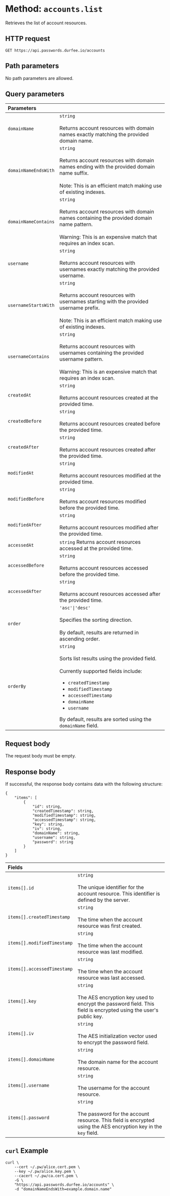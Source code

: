 # Method: `accounts.list`

Retrieves the list of account resources.

## HTTP request

```
GET https://api.passwords.durfee.io/accounts
```

## Path parameters

No path parameters are allowed.

## Query parameters

| Parameters |   |
|:--|---|
| `domainName` | `string` <br><br> Returns account resources with domain names exactly matching the provided domain name. |
| `domainNameEndsWith` | `string` <br><br> Returns account resources with domain names ending with the provided domain name suffix. <br><br> Note: This is an efficient match making use of existing indexes. |
| `domainNameContains` | `string` <br><br> Returns account resources with domain names containing the provided domain name pattern. <br><br> Warning: This is an expensive match that requires an index scan. |
| `username` | `string` <br><br> Returns account resources with usernames exactly matching the provided username. |
| `usernameStartsWith` | `string` <br><br> Returns account resources with usernames starting with the provided username prefix. <br><br> Note: This is an efficient match making use of existing indexes. |
| `usernameContains` | `string` <br><br> Returns account resources with usernames containing the provided username pattern. <br><br> Warning: This is an expensive match that requires an index scan. |
| `createdAt` | `string` <br><br> Returns account resources created at the provided time. |
| `createdBefore` | `string` <br><br> Returns account resources created before the provided time. |
| `createdAfter` | `string` <br><br> Returns account resources created after the provided time. |
| `modifiedAt` | `string` <br><br> Returns account resources modified at the provided time. |
| `modifiedBefore` | `string` <br><br> Returns account resources modified before the provided time. |
| `modifiedAfter` | `string` <br><br> Returns account resources modified after the provided time. |
| `accessedAt` | `string` Returns account resources accessed at the provided time. |
| `accessedBefore` | `string` <br><br> Returns account resources accessed before the provided time. |
| `accessedAfter` | `string` <br><br> Returns account resources accessed after the provided time. |
| `order` | `'asc'\|'desc'` <br><br> Specifies the sorting direction. <br><br> By default, results are returned in ascending order. |
| `orderBy` | `string` <br><br> Sorts list results using the provided field. <br><br> Currently supported fields include: <br> <ul><li>`createdTimestamp`</li><li>`modifiedTimestamp`</li><li>`accessedTimestamp`</li><li>`domainName`</li><li>`username`</li></ul> By default, results are sorted using the `domainName` field. |

## Request body

The request body must be empty.

## Response body

If successful, the response body contains data with the following structure:

```
{
    "items": [
        {
            "id": string,
            "createdTimestamp": string,
            "modifiedTimestamp": string,
            "accessedTimestamp": string,
            "key": string,
            "iv": string,
            "domainName": string,
            "username": string,
            "password": string
        }
    ]
}
```

| Fields |   |
|:--|---|
| `items[].id` | `string` <br><br> The unique identifier for the account resource. This identifier is defined by the server. |
| `items[].createdTimestamp` | `string` <br><br> The time when the account resource was first created. |
| `items[].modifiedTimestamp` | `string` <br><br> The time when the account resource was last modified. |
| `items[].accessedTimestamp` | `string` <br><br> The time when the account resource was last accessed. |
| `items[].key` | `string` <br><br> The AES encryption key used to encrypt the password field. This field is encrypted using the user's public key. |
| `items[].iv` | `string` <br><br> The AES initialization vector used to encrypt the password field. |
| `items[].domainName` | `string` <br><br> The domain name for the account resource. |
| `items[].username` | `string` <br><br> The username for the account resource. |
| `items[].password` | `string` <br><br> The password for the account resource. This field is encrypted using the AES encryption key in the `key` field. |

## `curl` Example

```
curl \
    --cert ~/.pw/alice.cert.pem \
    --key ~/.pw/alice.key.pem \
    --cacert ~/.pw/ca.cert.pem \
    -G \
    "https://api.passwords.durfee.io/accounts" \
    -d "domainNameEndsWith=example.domain.name"
```
